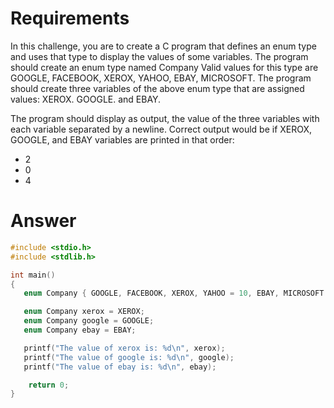 # Requirements

In this challenge, you are to create a C program that defines an enum type and uses that type to display the values of some variables. The program should create an enum type named Company Valid values for this type are GOOGLE, FACEBOOK, XEROX, YAHOO, EBAY, MICROSOFT. The program should create three variables of the above enum type that are assigned values: XEROX. GOOGLE. and EBAY.

The program should display as output, the value of the three variables with each
variable separated by a newline. Correct output would be if XEROX, GOOGLE, and EBAY variables are printed in that order:

* 2
* 0
* 4

# Answer

```c
#include <stdio.h>
#include <stdlib.h>

int main()
{
   enum Company { GOOGLE, FACEBOOK, XEROX, YAHOO = 10, EBAY, MICROSOFT } ;

   enum Company xerox = XEROX;
   enum Company google = GOOGLE;
   enum Company ebay = EBAY;

   printf("The value of xerox is: %d\n", xerox);
   printf("The value of google is: %d\n", google);
   printf("The value of ebay is: %d\n", ebay);

    return 0;
}
```
